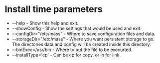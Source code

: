 # Install time parameters

* --help - Show this help and exit.
* --showConfig - Show the settings that would be used and exit.
* --configDir="/etc/mass" - Where to save configuration files and data.
* --storageDir="/etc/mass" - Where you want persistent storage to go. The directories data and config will be created inside this directory.
* --binExec=/usr/bin - Where to put the file to be execurted.
* --installType='cp' - Can be cp for copy, or ln for link.
